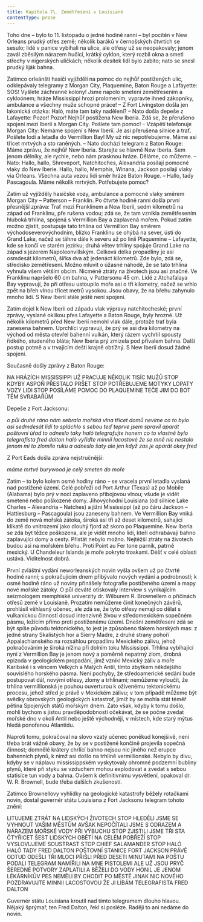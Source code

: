 ```yaml
---
title: Kapitola 7\. Zemětřesení v Louisianě
contentType: prose
---
```


<section>

Toho dne – bylo to 11. listopadu o jedné hodině ranní – byl pocítěn v New Orleans prudký otřes země; několik baráků v černošských čtvrtích se sesulo; lidé v panice vybíhali na ulice, ale otřesy už se neopakovaly; jenom zavál zběsilým nárazem hučící, krátký cyklon, který rozbil okna a smetl střechy v nigerských uličkách; několik desítek lidí bylo zabito; nato se snesl prudký liják bahna.

Zatímco orleánští hasiči vyjížděli na pomoc do nejhůř postižených ulic, odklepávaly telegramy z Morgan City, Plaquemine, Baton Rouge a Lafayette: SOS! Vyšlete záchranné kolony! Jsme napolo smeteni zemětřesením a cykloónem; hráze Mississippi hrozí prolomením; vypravte ihned zákopníky, ambulance a všechny muže schopné práce! – Z Fort Livingston došla jen lakonická otázka: Haló, máte tam taky nadělení? – Nato došla depeše z Lafayette: Pozor! Pozor! Nejhůř postižena New Iberia. Zdá se, že přerušeno spojení mezi Iberií a Morgan City. Pošlete tam pomoc! – Vzápětí telefonuje Morgan City: Nemáme spojení s New Iberií. Je asi přerušena silnice a trať. Pošlete lodi a letadla do Vermillion Bay! My už nic nepotřebujeme. Máme asi třicet mrtvých a sto raněných. – Nato dochází telegram z Baton Rouge: Máme zprávu, že nejhůř New Iberia. Starejte se hlavně New Iberia. Sem jenom dělníky, ale rychle, nebo nám prasknou hráze. Děláme, co můžeme. – Nato: Hallo, hallo, Shreveport, Natchitoches, Alexandria posílají pomocné vlaky do New Iberie. Hallo, hallo, Memphis, Winana, Jackson posílají vlaky via Orleans. Všechna auta vezou lidi směr hráze Baton Rouge. – Hallo, tady Pascagoula. Máme několik mrtvých. Potřebujete pomoc?

Zatím už vyjížděly hasičské vozy, ambulance a pomocné vlaky směrem Morgan City – Patterson – Franklin. Po čtvrté hodině ranní došla první přesnější zpráva: Trať mezi Franklinem a New Iberií, sedm kilometrů na západ od Franklinu, pře rušena vodou; zdá se, že tam vznikla zemětřesením hluboká trhlina, spojená s Vermillion Bay a zaplavená mořem. Pokud zatím možno zjistit, postupuje tato trhlina od Vermillion Bay směrem východoseverovýchodním, blízko Franklinu se ohýbá na sever, ústí do Grand Lake, načež se táhne dále k severu až po linii Plaquemine – Lafayette, kde se končí ve starém jezírku; druhá větev trhliny spojuje Grand Lake na západ s jezerem Napoleonvillským. Celková délka propadliny je asi osmdesát kilometrů, šířka dva až jedenáct kilometrů. Zde bylo, zdá se, středisko zemětřesení. Možno mluvit o úžasné náhodě, že se tato trhlina vyhnula všem větším obcím. Nicméně ztráty na životech jsou asi značné. Ve Franklinu napršelo 60 cm bahna, v Pattersonu 45 cm. Lidé z Atchafalaya Bay vypravují, že při otřesu ustoupilo moře asi o tři kilometry, načež se vrhlo zpět na břeh vlnou třicet metrů vysokou. Jsou obavy, že na břehu zahynulo mnoho lidí. S New Iberií stále ještě není spojení.

Zatím dojel k New Iberii od západu vlak výpravy natchitocheské; první zprávy, vyslané oklikou přes Lafayette a Baton Rouge, byly hrozné. Už několik kilometrů před New Iberií nemohl vlak dále, protože trať byla zanesena bahnem. Uprchlíci vypravují, že prý se asi dva kilometry na východ od města otevřel bahenní vulkán, který rázem vychrlil spousty řídkého, studeného bláta; New Iberia prý zmizela pod přívalem bahna. Další postup potmě a v trvajícím dešti krajně obtížný. S New Iberií dosud žádné spojení.

Současně došly zprávy z Baton Rouge:

NA HRÁZÍCH MISSISSIPPI UŽ PRACUJE NĚKOLIK TISÍC MUŽŮ STOP KDYBY ASPOŇ PŘESTALO PRŠET STOP POTŘEBUJEME MOTYKY LOPATY VOZY LIDI STOP POSÍLÁME POMOC DO PLAQUEMINE TEČE JIM DO BOT TĚM SVRABAŘŮM

Depeše z Fort Jacksonu:

_o půl druhé ráno nám sebrala mořská vlna třicet domů nevíme co to bylo asi sedmdesát lidí to spláchlo s sebou teď teprve jsem spravil aparát poštovní úřad to odneslo taky haló telegrafujte honem co to vlastně bylo telegrafista fred dalton haló vyřiďte minnii lacostové že se mně nic nestalo jenom mi to zlomilo ruku a odneslo šaty ale jen když zas je aparát okey fred_

Z Port Eads došla zpráva nejstručnější:

_máme mrtvé burywood je celý smeten do moře_

Zatím – to bylo kolem osmé hodiny ráno – se vracela první letadla vyslaná nad postižené území. Celé pobřeží od Port Arthur (Texas) až po Mobile (Alabama) bylo prý v noci zaplaveno příbojovou vlnou; všude je vidět smetené nebo poškozené domy. Jihovýchodní Louisiana (od silnice Lake Charles – Alexandria – Natches) a jižní Mississippi (až po čáru Jackson – Hattiesburg – Pascagoula) jsou zaneseny bahnem. Ve Vermillion Bay vniká do země nová mořská zátoka, široká asi tři až deset kilometrů, sahající klikatě do vnitrozemí jako dlouhý fjord až skoro po Plaquemine. New Iberia se zdá být těžce poškozena, ale je vidět mnoho lidí, kteří odhrabávají bahno zaplavující domy a cesty. Přistát nebylo možno. Nejtěžší ztráty na životech budou asi na mořském břehu. Proti Point au Fer tone parník, patrně mexický. U Chandeleur Islands je moře pokryto troskami. Déšť v celé oblasti ustává. Viditelnost dobrá.

První zvláštní vydání neworleanských novin vyšla ovšem už po čtvrté hodině ranní; s pokračujícím dnem přibývalo nových vydání a podrobností; k osmé hodině ráno už noviny přinášely fotografie postiženého území a mapy nové mořské zátoky. O půl deváté otiskovaly interview s vynikajícím seizmologem memphiské univerzity dr. Wilburem R. Brownellem o příčinách otřesů země v Louisianě. Prozatím nemůžeme činit konečných závěrů, prohlásil věhlasný učenec, ale zdá se, že tyto otřesy nemají co dělat s vulkanickou činností dosud intenzivně živou v středomexickém sopečném pásmu, ležícím přímo proti postiženému území. Dnešní zemětřesení zdá se být spíše původu tektonického, to jest je způsobeno tlakem horských mas: z jedné strany Skalistých hor a Sierry Madre, z druhé strany pohoří Appalachianského na rozsáhlou propadlinu Mexického zálivu, jehož pokračováním je široká nížina při dolním toku Mississippi. Trhlina vybíhající nyní z Vermillion Bay je jenom nový a poměrně nepatrný zlom, drobná epizoda v geologickém propadání, jímž vznikl Mexický záliv a moře Karibské i s věncem Velkých a Malých Antil, tímto zbytkem někdejšího souvislého horského pásma. Není pochyby, že středoamerické sedání bude postupovat dál, novými otřesy, zlomy a trhlinami; nemůžeme vyloučit, že trhlina vermillionská je pouhou ouverturou k oživenému tektonickému procesu, jehož střed je právě v Mexickém zálivu; v tom případě můžeme být svědky obrovských geologických katastrof, jimiž by se mohla stát téměř pětina Spojených států mořským dnem. Zato však, kdyby k tomu došlo, mohli bychom s jistou pravděpodobností očekávat, že se počne zvedat mořské dno v okolí Antil nebo ještě východněji, v místech, kde starý mýtus hledá ponořenou Atlantidu.

Naproti tomu, pokračoval na slovo vzatý učenec poněkud konejšivě, není třeba brát vážně obavy, že by se v postižené končině projevila sopečná činnost; domnělé krátery chrlící bahno nejsou nic jiného než erupce bahenních plynů, k nimž asi došlo na trhlině vermillionské. Nebylo by divu, kdyby se v náplavu mississippském vyskytovaly ohromné podzemní bubliny plynů, které při styku se vzduchem mohou explodovat a zvedat s sebou statisíce tun vody a bahna. Ovšem k definitivnímu vysvětlení, opakoval dr. W. R. Brownell, bude třeba dalších zkušeností.

Zatímco Brownellovy vyhlídky na geologické katastrofy běžely rotačkami novin, dostal guvernér státu Louisiana z Fort Jacksonu telegram tohoto znění:

LITUJEME ZTRÁT NA LIDSKÝCH ŽIVOTECH STOP HLEDĚLI JSME SE VYHNOUT VAŠIM MĚSTŮM AVŠAK NEPOČÍTALI JSME S ODRAZEM A NÁRAZEM MOŘSKÉ VODY PŘI VÝBUCHU STOP ZJISTILI JSME TŘI STA ČTYŘICET ŠEST LIDSKÝCH OBĚTÍ NA CELÉM POBŘEŽÍ STOP VYSLOVUJEME SOUSTRAST STOP CHIEF SALAMANDER STOP HALÓ HALÓ TADY FRED DALTON POŠTOVNÍ STANICE FORT JACKSON PRÁVĚ ODTUD ODEŠLI TŘI MLOCI PŘIŠLI PŘED DESETI MINUTAMI NA POŠTU PODALI TELEGRAM NAMÍŘILI NA MNE PISTOLEMI ALE UŽ JSOU PRYČ ŠEREDNÉ POTVORY ZAPLATILI A BĚŽELI DO VODY HONIL JE JENOM LÉKÁRNÍKŮV PES NEMĚLI BY CHODIT PO MĚSTĚ JINAK NIC NOVÉHO POZDRAVUJTE MINNII LACOSTOVOU ŽE JI LÍBÁM TELEGRAFISTA FRED DALTON

Guvernér státu Louisiana kroutil nad tímto telegramem dlouho hlavou. Nějaký šprýmař, ten Fred Dalton, řekl si posléze. Raději to ani nedáme do novin.

</section>

[^1]: Dubbeltje – drobná holandská mince. _Pozn. red_.

[^2]: Kampong – malajská vesnice s tržištěm. _Pozn. red_.

[^3]: Toddy – palmové víno. _Pozn. red_.

[^4]: Bedřich Golombek (1901–1961), čes. novinář a prozaik. _Pozn. red_.

[^5]: Edvard Valenta (1901–1978), čes. spisovatel a publicista. _Pozn. red_.

[^6]: Jan Eskymo Welzl (1848–1948), čes. cestovatel, vynálezce a dobrodruh. _Pozn. red_.

[^7]: Lambrekýny (hol.) – závěsy na okna a dveře. _Pozn. red_.

[^8]: Pozamentérie – pásková textilie určená k dekoraci. _Pozn. red_.

[^9]: Bezoár – usazenina v útrobách některých savců považovaná za léčivý prostředek. _Pozn. red_.

[^10]: YMCA – Young Men´s Christian Association, Křesťanské sdružení mladých mužů. _Pozn. red_.

[^11]: Schillerův rytíř – odkaz na baladu _Rukavička_ Friedricha Schillera. _Pozn. red_.

[^12]: Trader Horn – ve své době populární americký film o obchodníkovi Hornovi a jeho cestě do Afriky. _Pozn. red_.

[^13]: Reptilia (lat.) – plazi. _Pozn. red_.

[^14]: Nereidky – mořské víly. _Pozn. red_.

[^15]: Pelagiál – vody osídlené planktonem. _Pozn. red_.

[^16]: „Zázrační“ koně z chovu něm. podnikatele Kralle, kteří údajně uměli počítat a výsledky oznamovali údery kopyt. _Pozn. red_.

[^17]: Mae West – amer. herečka, sex-symbol 30. let. 20. stol. _Pozn. red_.

[^18]: V praxi, v akci. _Pozn. red_.

[^19]: Lemurie – bájný světadíl (podobně jako Atlantida), měl se rozkládat v Indickém oceánu. _Pozn. red_.

[^20]: Zábava, rozptýlení. _Pozn. red_.

[^21]: Využití, zneužití. _Pozn. red_.

[^22]: Pojištění. _Pozn. red_.

[^23]: Živočich pracující, vyrábějící. _Pozn. red_.

[^24]: Mlok a německý národ. _Pozn. red_.

[^25]: Vývoj obojživelníků za fašismu. _Pozn. red_.

[^26]: Trade Unie – zaměstnanecké odbory. _Pozn. red_.

[^27]: Barkasa – člun sloužící zejména pro dopravu mezi kotvící lodí a břehem. _Pozn. red_.

[^28]: Je to podivín. _Pozn. red_.

[^29]: Zpráva o tělesných schopnostech Mloků. _Pozn. red_.

[^30]: Xeróza (řec.) – chorobná suchost. _Pozn. red_.

[^31]: François Coppé (1842–1908), franc. básník. _Pozn. red_.

[^32]: Basic English – jazyk se zásobou 850 slov, který byl vytvořen v roce 1929. _Pozn. red_.

[^33]: Ušlechtilý jazyk latinský. _Pozn. red_.

[^34]: Svět pozemský. _Pozn. red_.

[^35]: Měnový systém založený na dvou drahých kovech, na zlatě a stříbře. _Pozn. red_.

[^36]: Právě tím. _Pozn. red_.

[^37]: Podivuhodná díla boží. _Pozn. red_.

[^38]: Monismus (řec.) – filozofická koncepce, podle níž je základem všeho jediná podstata. _Pozn. red_.

[^39]: Mloci, pryč se Židy! _Pozn. red_.

[^40]: Hej, vy, … co tady hledáte? _Pozn. red_.

[^41]: Starosta a poslanec. _Pozn. red_.

[^42]: Auspicie – výhlídka, naděje. _Pozn. red_.

[^43]: Ženerózní (z franc.) – velkodušný, šlechetný. _Pozn. red_.

[^44]: Chudáček, … on je tak ošklivý! _Pozn. red_.

[^45]: Lac Léman – Ženevské jezero. _Pozn. red_.

[^46]: Mikádo/správně mikado (jap.) – titul jap. císařů. _Pozn. red_.

[^47]: Flibustýrský – pirátský. _Pozn. red_.

[^48]: Torpédoborec. _Pozn. red_.

[^49]: Konflagrace – vzplanutí, vypuknutí (zde války). _Pozn. red_.

[^50]: Kombatant (franc.) – vojín s bojovým posláním. _Pozn. red_.

[^51]: Berta – dělo. _Pozn. red_.

[^52]: Takových úspěchů dosahují jen němečtí mloci. _Pozn. red_.

[^53]: Zánik lidstva. _Pozn. red_.

[^54]: Abyssal/abysál (řec.) – označení pro nejhlubší dno oceánu nebo hlubokých jezer. _Pozn. red_.

[^55]: Mene tekel (aram.) – napomenutí, jímž byl údajně babylonskému králi Balsazarovi předpovězen pád jeho říše; přeneseně výstraha, varování. _Pozn. red_.

[^56]: Mediokrita (lat.) – prostřednost. _Pozn. red_.

[^57]: Wady/vádí (arab.) – vyschlá koryta řek, naplněná vodou jen v určitých ročních obdobích. _Pozn. red_.

[^58]: Dossier – desky na listiny, svazek listin. _Pozn. red_.

[^59]: Árie z opery J. Offenbacha Hoffmannovy povídky, pův. píseň benátských gondoliérů. _Pozn. red_.

[^60]: Kris – dýka s vlnkovitým ostřím. _Pozn. red_.
